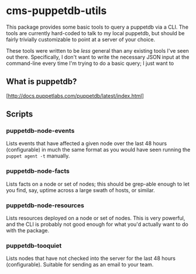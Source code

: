 # cms-puppetdb-utils

This package provides some basic tools to query a puppetdb via a CLI.  The
tools are currently hard-coded to talk to my local puppetdb, but should be
fairly trivially customizable to point at a server of your choice.

These tools were written to be *less* general than any existing tools I've
seen out there.  Specifically, I don't want to write the necessary JSON
input at the command-line every time I'm trying to do a basic query; I
just want to 

## What is puppetdb?

[http://docs.puppetlabs.com/puppetdb/latest/index.html]

## Scripts

### puppetdb-node-events

Lists events that have affected a given node over the last 48 hours
(configurable) in much the same format as you would have seen running the
`puppet agent -t` manually.

### puppetdb-node-facts

Lists facts on a node or set of nodes; this should be grep-able enough to
let you find, say, uptime across a large swath of hosts, or similar.

### puppetdb-node-resources

Lists resources deployed on a node or set of nodes.  This is very
powerful, and the CLI is probably not good enough for what you'd actually
want to do with the package.

### puppetdb-tooquiet

Lists nodes that have not checked into the server for the last 48 hours
(configurable).  Suitable for sending as an email to your team.
